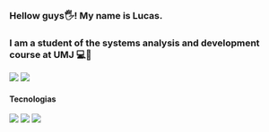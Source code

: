 ### Hellow guys🖐! My name is Lucas.
<h3>I am a student of the systems analysis and development course at UMJ 💻📖</h3>
<img src="https://github-readme-stats.vercel.app/api?username=lvinidevs&theme=merko&show_icons=true"/>
<img src="https://i.pinimg.com/originals/4a/f9/7b/4af97be15a1edae3f1b61cdb0a60d30a.gif">

#### Tecnologias 
<div>
  <img src="https://img.icons8.com/color/48/000000/html-5--v1.png"/>
  <img src="https://img.icons8.com/color/48/000000/css3.png"/>
  <img src="https://img.icons8.com/color/48/000000/javascript--v1.png"/> 
 </div>
